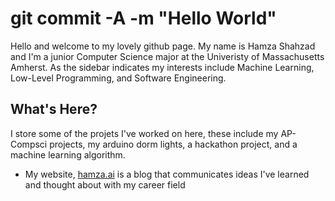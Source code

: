 # git commit -A -m "Hello World"

Hello and welcome to my lovely github page. My name is Hamza Shahzad and I'm a junior Computer Science major at the Univeristy of Massachusetts Amherst. As the sidebar indicates my interests include Machine Learning, Low-Level Programming, and Software Engineering. 

## What's Here?

I store some of the projets I've worked on here, these include my AP-Compsci projects, my arduino dorm lights, a hackathon project, and a machine learning algorithm. 


* My website, [hamza.ai](htttps://hamza.ai) is a blog that communicates ideas I've learned and thought about with my career field


<!--
**Hamza-Shahzad/Hamza-Shahzad** is a ✨ _special_ ✨ repository because its `README.md` (this file) appears on your GitHub profile.

Here are some ideas to get you started:

- 🔭 I’m currently working on ...
- 🌱 I’m currently learning ...
- 👯 I’m looking to collaborate on ...
- 🤔 I’m looking for help with ...
- 💬 Ask me about ...
- 📫 How to reach me: ...
- 😄 Pronouns: ...
- ⚡ Fun fact: ...
-->
